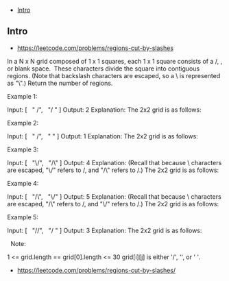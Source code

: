 - [Intro](#intro)

## Intro

- https://leetcode.com/problems/regions-cut-by-slashes

In a N x N grid composed of 1 x 1 squares, each 1 x 1 square consists of a /, \, or blank space.  These characters divide the square into contiguous regions.
(Note that backslash characters are escaped, so a \ is represented as "\\".)
Return the number of regions.
 













Example 1:

Input:
[
  " /",
  "/ "
]
Output: 2
Explanation: The 2x2 grid is as follows:



Example 2:

Input:
[
  " /",
  "  "
]
Output: 1
Explanation: The 2x2 grid is as follows:



Example 3:

Input:
[
  "\\/",
  "/\\"
]
Output: 4
Explanation: (Recall that because \ characters are escaped, "\\/" refers to \/, and "/\\" refers to /\.)
The 2x2 grid is as follows:



Example 4:

Input:
[
  "/\\",
  "\\/"
]
Output: 5
Explanation: (Recall that because \ characters are escaped, "/\\" refers to /\, and "\\/" refers to \/.)
The 2x2 grid is as follows:



Example 5:

Input:
[
  "//",
  "/ "
]
Output: 3
Explanation: The 2x2 grid is as follows:


 
Note:

1 <= grid.length == grid[0].length <= 30
grid[i][j] is either '/', '\', or ' '.






- https://leetcode.com/problems/regions-cut-by-slashes/


